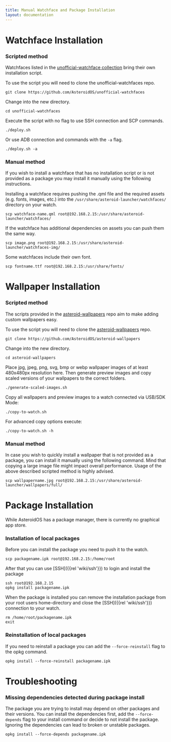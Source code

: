 ```yaml
---
title: Manual Watchface and Package Installation
layout: documentation
---
```


# Watchface Installation

### Scripted method

Watchfaces listed in the [unofficial-watchface collection](https://github.com/AsteroidOS/unofficial-watchfaces) bring their own installation script.

To use the script you will need to clone the unofficial-watchfaces repo.
```
git clone https://github.com/AsteroidOS/unofficial-watchfaces
```

Change into the new directory.
```
cd unofficial-watchfaces
```

Execute the script with no flag to use SSH connection and SCP commands.
```
./deploy.sh
```
Or use ADB connection and commands with the `-a` flag.
```
./deploy.sh -a
```

### Manual method
If you wish to install a watchface that has no installation script or is not provided as a package you may install it manually using the following instructions.

Installing a watchface requires pushing the .qml file and the required assets (e.g.  fonts, images, etc.) into the `/usr/share/asteroid-launcher/watchfaces/` directory on your watch.
```
scp watchface-name.qml root@192.168.2.15:/usr/share/asteroid-launcher/watchfaces/
```
If the watchface has additional dependencies on assets you can push them the same way.
```
scp image.png root@192.168.2.15:/usr/share/asteroid-launcher/watchfaces-img/
```
Some watchfaces include their own font.
```
scp fontname.ttf root@192.168.2.15:/usr/share/fonts/
```

# Wallpaper Installation

### Scripted method
The scripts provided in the [asteroid-wallpapers](https://github.com/AsteroidOS/asteroid-wallpapers) repo aim to make adding custom wallpapers easy.

To use the script you will need to clone the [asteroid-wallpapers](https://github.com/AsteroidOS/asteroid-wallpapers) repo.
```
git clone https://github.com/AsteroidOS/asteroid-wallpapers
```
Change into the new directory.
```
cd asteroid-wallpapers
```

Place jpg, jpeg, png, svg, bmp or webp wallpaper images of at least 480x480px resolution here. Then generate preview images and copy scaled versions of your wallpapers to the correct folders.
```
./generate-scaled-images.sh
```
Copy all wallpapers and preview images to a watch connected via USB/SDK Mode:
```
./copy-to-watch.sh
```
For advanced copy options execute:
```
./copy-to-watch.sh -h
```

### Manual method
In case you wish to quickly install a wallpaper that is not provided as a package, you can install it manually using the following command. Mind that copying a large image file might impact overall performance. Usage of the above described scripted method is highly advised.

```
scp wallpapername.jpg root@192.168.2.15:/usr/share/asteroid-launcher/wallpapers/full/
```


# Package Installation

While AsteroidOS has a package manager, there is currently no graphical app store.
### Installation of local packages
Before you can install the package you need to push it to the watch.
```
scp packagename.ipk root@192.168.2.15:/home/root
```
After that you can use [SSH]({{rel 'wiki/ssh'}}) to login and install the package
```
ssh root@192.168.2.15
opkg install packagename.ipk
```

When the package is installed you can remove the installation package from your root users home-directory and close
the [SSH]({{rel 'wiki/ssh'}}) connection to your watch.
```
rm /home/root/packagename.ipk
exit
```

### Reinstallation of local packages
If you need to reinstall a package you can add the `--force-reinstall` flag to the opkg command.
```
opkg install --force-reinstall packagename.ipk
```

# Troubleshooting

### Missing dependencies detected during package install

The package you are trying to install may depend on other packages and their versions. You can install the dependencies first, add the `--force-depends` flag to your install command or decide to not install the package. Ignoring the dependencies can lead to broken or unstable packages.

```
opkg install --force-depends packagename.ipk
```



